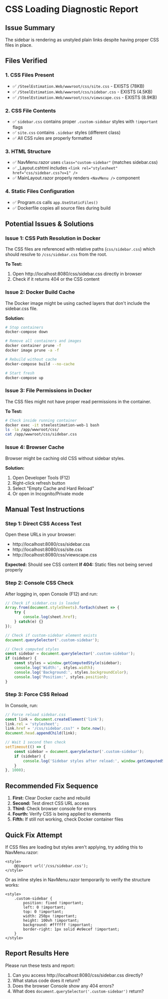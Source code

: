 # CSS Loading Diagnostic Report

## Issue Summary
The sidebar is rendering as unstyled plain links despite having proper CSS files in place.

## Files Verified

### 1. CSS Files Present
- ✅ `/SteelEstimation.Web/wwwroot/css/site.css` - EXISTS (78KB)
- ✅ `/SteelEstimation.Web/wwwroot/css/sidebar.css` - EXISTS (4.5KB)
- ✅ `/SteelEstimation.Web/wwwroot/css/viewscape.css` - EXISTS (8.9KB)

### 2. CSS File Contents
- ✅ `sidebar.css` contains proper `.custom-sidebar` styles with `!important` flags
- ✅ `site.css` contains `.sidebar` styles (different class)
- ✅ All CSS rules are properly formatted

### 3. HTML Structure
- ✅ NavMenu.razor uses `class="custom-sidebar"` (matches sidebar.css)
- ✅ _Layout.cshtml includes `<link rel="stylesheet" href="css/sidebar.css?v=1" />`
- ✅ MainLayout.razor properly renders `<NavMenu />` component

### 4. Static Files Configuration
- ✅ Program.cs calls `app.UseStaticFiles()`
- ✅ Dockerfile copies all source files during build

## Potential Issues & Solutions

### Issue 1: CSS Path Resolution in Docker
The CSS files are referenced with relative paths (`css/sidebar.css`) which should resolve to `/css/sidebar.css` from the root.

**To Test:**
1. Open http://localhost:8080/css/sidebar.css directly in browser
2. Check if it returns 404 or the CSS content

### Issue 2: Docker Build Cache
The Docker image might be using cached layers that don't include the sidebar.css file.

**Solution:**
```bash
# Stop containers
docker-compose down

# Remove all containers and images
docker container prune -f
docker image prune -a -f

# Rebuild without cache
docker-compose build --no-cache

# Start fresh
docker-compose up
```

### Issue 3: File Permissions in Docker
The CSS files might not have proper read permissions in the container.

**To Test:**
```bash
# Check inside running container
docker exec -it steelestimation-web-1 bash
ls -la /app/wwwroot/css/
cat /app/wwwroot/css/sidebar.css
```

### Issue 4: Browser Cache
Browser might be caching old CSS without sidebar styles.

**Solution:**
1. Open Developer Tools (F12)
2. Right-click refresh button
3. Select "Empty Cache and Hard Reload"
4. Or open in Incognito/Private mode

## Manual Test Instructions

### Step 1: Direct CSS Access Test
Open these URLs in your browser:
- http://localhost:8080/css/sidebar.css
- http://localhost:8080/css/site.css
- http://localhost:8080/css/viewscape.css

**Expected:** Should see CSS content
**If 404:** Static files not being served properly

### Step 2: Console CSS Check
After logging in, open Console (F12) and run:
```javascript
// Check if sidebar.css is loaded
Array.from(document.styleSheets).forEach(sheet => {
    try {
        console.log(sheet.href);
    } catch(e) {}
});

// Check if custom-sidebar element exists
document.querySelector('.custom-sidebar');

// Check computed styles
const sidebar = document.querySelector('.custom-sidebar');
if (sidebar) {
    const styles = window.getComputedStyle(sidebar);
    console.log('Width:', styles.width);
    console.log('Background:', styles.backgroundColor);
    console.log('Position:', styles.position);
}
```

### Step 3: Force CSS Reload
In Console, run:
```javascript
// Force reload sidebar.css
const link = document.createElement('link');
link.rel = 'stylesheet';
link.href = '/css/sidebar.css?' + Date.now();
document.head.appendChild(link);

// Wait 1 second then check
setTimeout(() => {
    const sidebar = document.querySelector('.custom-sidebar');
    if (sidebar) {
        console.log('Sidebar styles after reload:', window.getComputedStyle(sidebar).width);
    }
}, 1000);
```

## Recommended Fix Sequence

1. **First:** Clear Docker cache and rebuild
2. **Second:** Test direct CSS URL access
3. **Third:** Check browser console for errors
4. **Fourth:** Verify CSS is being applied to elements
5. **Fifth:** If still not working, check Docker container files

## Quick Fix Attempt

If CSS files are loading but styles aren't applying, try adding this to NavMenu.razor:

```razor
<style>
    @@import url('/css/sidebar.css');
</style>
```

Or as inline styles in NavMenu.razor temporarily to verify the structure works:

```razor
<style>
    .custom-sidebar {
        position: fixed !important;
        left: 0 !important;
        top: 0 !important;
        width: 250px !important;
        height: 100vh !important;
        background: #ffffff !important;
        border-right: 1px solid #e9ecef !important;
    }
</style>
```

## Report Results Here

Please run these tests and report:
1. Can you access http://localhost:8080/css/sidebar.css directly?
2. What status code does it return?
3. Does the browser Console show any 404 errors?
4. What does `document.querySelector('.custom-sidebar')` return?